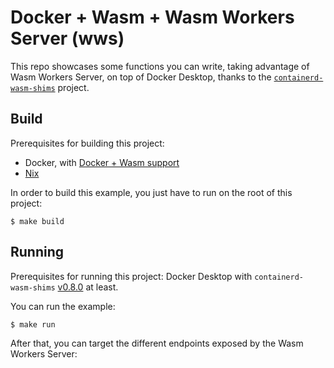 # Docker + Wasm + Wasm Workers Server (wws)

This repo showcases some functions you can write, taking advantage of
Wasm Workers Server, on top of Docker Desktop, thanks to the
[`containerd-wasm-shims`](https://github.com/deislabs/containerd-wasm-shims) project.

## Build

Prerequisites for building this project:

- Docker, with [Docker + Wasm support](https://docs.docker.com/desktop/wasm/)
- [Nix](https://github.com/NixOS/nix)

In order to build this example, you just have to run on the root of
this project:

```shell-session
$ make build
```

## Running

Prerequisites for running this project: Docker Desktop with
`containerd-wasm-shims`
[v0.8.0](https://github.com/deislabs/containerd-wasm-shims/releases/tag/v0.8.0)
at least.

You can run the example:

```shell-session
$ make run
```

After that, you can target the different endpoints exposed by the Wasm
Workers Server:
